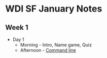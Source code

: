 WDI SF January Notes
====================

Week 1
------
* Day 1
    * Morning - Intro, Name game, Quiz
    * Afternoon - [Command line](command_line/)

